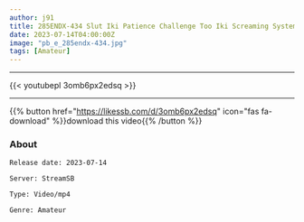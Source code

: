 ```yaml
---
author: j91
title: 285ENDX-434 Slut Iki Patience Challenge Too Iki Screaming System Tide X 6 Medium X 3 Mouth X 1
date: 2023-07-14T04:00:00Z
image: "pb_e_285endx-434.jpg"
tags: [Amateur]
---
```

___

{{< youtubepl 3omb6px2edsq >}}
___

{{% button href="https://likessb.com/d/3omb6px2edsq" icon="fas fa-download" %}}download this video{{% /button %}}
### About

`Release date: 2023-07-14`

`Server: StreamSB`

`Type: Video/mp4`

`Genre:	Amateur`